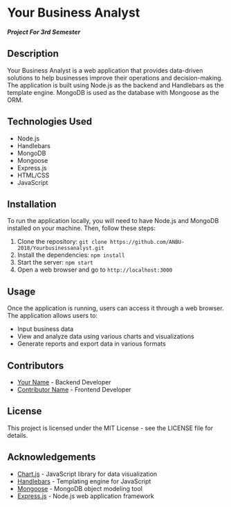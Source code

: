# Your Business Analyst
***Project For 3rd Semester***  
## Description
Your Business Analyst is a web application that provides data-driven solutions to help businesses improve their operations and decision-making. The application is built using Node.js as the backend and Handlebars as the template engine. MongoDB is used as the database with Mongoose as the ORM.

## Technologies Used
- Node.js
- Handlebars
- MongoDB
- Mongoose
- Express.js
- HTML/CSS
- JavaScript

## Installation
To run the application locally, you will need to have Node.js and MongoDB installed on your machine. Then, follow these steps:
1. Clone the repository: `git clone https://github.com/ANBU-2018/Yourbusinessanalyst.git`
2. Install the dependencies: `npm install`
3. Start the server: `npm start`
4. Open a web browser and go to `http://localhost:3000`

## Usage
Once the application is running, users can access it through a web browser. The application allows users to:
- Input business data
- View and analyze data using various charts and visualizations
- Generate reports and export data in various formats

## Contributors
- [Your Name](link-to-your-github-profile) - Backend Developer
- [Contributor Name](link-to-contributor-github-profile) - Frontend Developer

## License
This project is licensed under the MIT License - see the LICENSE file for details.

## Acknowledgements
- [Chart.js](https://www.chartjs.org/) - JavaScript library for data visualization
- [Handlebars](https://handlebarsjs.com/) - Templating engine for JavaScript
- [Mongoose](https://mongoosejs.com/) - MongoDB object modeling tool
- [Express.js](https://expressjs.com/) - Node.js web application framework

